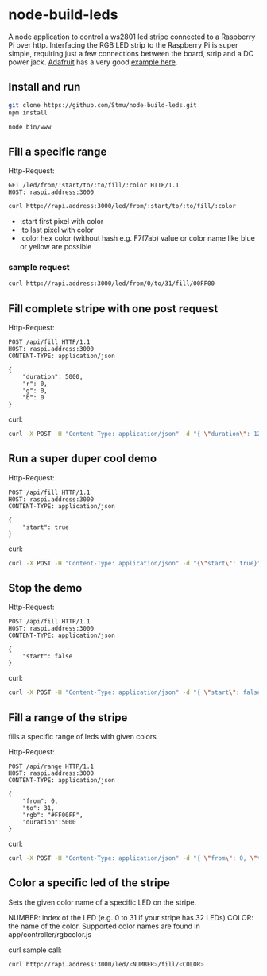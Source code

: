 # node-build-leds

A node application to control a ws2801 led stripe connected to a Raspberry Pi over http. Interfacing the RGB LED strip to the Raspberry Pi is super simple, requiring just a few connections between the board, strip and a DC power jack. [Adafruit][] has a very good [example here][]. 

[example here]: https://learn.adafruit.com/light-painting-with-raspberry-pi/hardware "Connection Sample"
[Adafruit]: https://learn.adafruit.com "Adafruit"

## Install and run

```sh
git clone https://github.com/Stmu/node-build-leds.git
npm install

node bin/www
```

## Fill a specific range

Http-Request:

```http-header
GET /led/from/:start/to/:to/fill/:color HTTP/1.1
HOST: raspi.address:3000

``` 

```sh
curl http://rapi.address:3000/led/from/:start/to/:to/fill/:color
```
* :start first pixel with color
* :to last pixel with color
* :color hex color (without hash e.g. F7f7ab) value or color name like blue or yellow are possible

### sample request
```sh
curl http://rapi.address:3000/led/from/0/to/31/fill/00FF00
```



## Fill complete stripe with one post request

Http-Request:

````http-header
POST /api/fill HTTP/1.1
HOST: raspi.address:3000
CONTENT-TYPE: application/json

{
    "duration": 5000,
    "r": 0,
    "g": 0,
    "b": 0
}
````

curl:

````sh
curl -X POST -H "Content-Type: application/json" -d "{ \"duration\": 1200000, \"r\": 0, \"g\": 127, \"b\": 127 }" http://rapi.address:3000/api/fill
````


## Run a super duper cool demo

Http-Request:

````http-header
POST /api/fill HTTP/1.1
HOST: raspi.address:3000
CONTENT-TYPE: application/json

{
    "start": true
}
````

curl:

```sh
curl -X POST -H "Content-Type: application/json" -d "{\"start\": true}" http://rapi.address:3000/api/demo
```

## Stop the demo

Http-Request:

````http-header
POST /api/fill HTTP/1.1
HOST: raspi.address:3000
CONTENT-TYPE: application/json

{
    "start": false
}
````

curl:

```sh
curl -X POST -H "Content-Type: application/json" -d "{ \"start\": false}" http://rapi.address:3000/api/demo
```

## Fill a range of the stripe

fills a specific range of leds with given colors

Http-Request:

````http-header
POST /api/range HTTP/1.1
HOST: raspi.address:3000
CONTENT-TYPE: application/json

{
    "from": 0,
    "to": 31,
    "rgb": "#FF00FF",
    "duration":5000
}
````

curl:

```sh
curl -X POST -H "Content-Type: application/json" -d "{ \"from\": 0, \"to\": 31, \"rgb\": \"#FF00FF\", \"duration\": 1200000 }" http://rapi.address:3000/api/range
```

## Color a specific led of the stripe

Sets the given color name of a specific LED on the stripe.

NUMBER: index of the LED (e.g. 0 to 31 if your stripe has 32 LEDs)
COLOR: the name of the color. Supported color names are found in app/controller/rgbcolor.js

curl sample call:

```sh
curl http://rapi.address:3000/led/<NUMBER>/fill/<COLOR>
```

